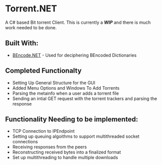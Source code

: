# Torrent.NET
A C# based Bit torrent Client.  This is currently a <b><i>WIP</b></i> and there is much work needed to be done.

## Built With:
+ [BEncode.NET](https://www.nuget.org/packages/BencodeNET/) - Used for deciphering BEncoded Dictionaries 

## Completed Functionalty 
+ Setting Up General Structure for the GUI
+ Added Menu Options and Windows To Add Torrents
+ Parsing the metainfo when a user adds a torrent file
+ Sending an intial GET request with the torrent trackers and parsing the response

## Functionality  Needing to be implemented:
+ TCP Connection to IPEndpoint 
+ Setting up queuing algoithms to support multithreaded socket connections
+ Receiving responses from the peers
+ Reconstructing received bytes into a finalized format
+ Set up multithreading to handle multiple downloads
